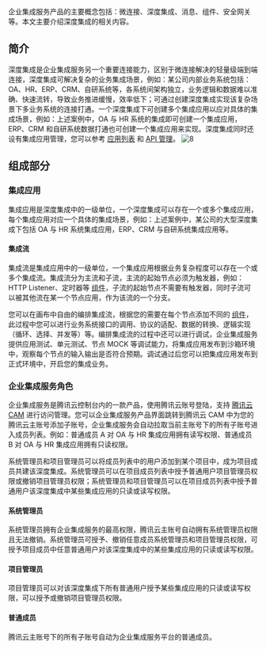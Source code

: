 企业集成服务产品的主要概念包括：微连接、深度集成、消息、组件、安全网关等。本文主要介绍深度集成的相关内容。


## 简介
深度集成是企业集成服务另一个重要连接能力，区别于微连接解决的轻量级端到端连接，深度集成可解决复杂的业务集成场景，例如：某公司内部业务系统包括：OA、HR、ERP、CRM、自研系统等，各系统间架构独立，业务逻辑和数据难以准确、快速流转，导致业务推进缓慢，效率低下；可通过创建深度集成实现该复杂场景下多业务系统的连接打通。一个深度集成下可创建多个集成应用以应对具体的集成场景，例如：上述案例中，OA 与 HR 系统的集成即可创建一个集成应用，ERP、CRM 和自研系统数据打通也可创建一个集成应用来实现。深度集成同时还设有集成应用管理，您可以参考 [应用列表](https://cloud.tencent.com/document/product/1270/62261) 和 [API 管理](https://cloud.tencent.com/document/product/1270/62263)。
![8](https://document-1259649581.cos.ap-guangzhou.myqcloud.com/eis/8.png)
<dx-tabs>

## 组成部分
### 集成应用
集成应用是深度集成中的一级单位，一个深度集成可以存在一个或多个集成应用，每个集成应用对应一个具体的集成场景，例如：上述案例中，某公司的大型深度集成下包括 OA 与 HR 系统集成应用，ERP、CRM 与自研系统集成应用等。

#### 集成流

集成流是集成应用中的一级单位，一个集成应用根据业务复杂程度可以存在一个或多个集成流。集成流分为主流和子流，主流的起始节点必须为触发器，例如：HTTP Listener、定时器等 [组件](#module)，子流的起始节点不需要有触发器，同时子流可以被其他流在某一个节点应用，作为该流的一个分支。

您可以在画布中自由的编排集成流，根据您的需要在每个节点添加不同的 [组件](#module)，此过程中您可以进行业务系统接口的调用、协议的适配、数据的转换、逻辑实现（循环、选择、并发等）等。编排集成流的过程中还可以进行调试，企业集成服务提供应用测试、单元测试、节点 MOCK 等调试能力，将集成应用发布到沙箱环境中，观察每个节点的输入输出是否符合预期。调试通过后您可以把集成应用发布到正式环境中，开启您的集成业务。

### 企业集成服务角色
企业集成服务是腾讯云控制台内的一款产品，使用腾讯云账号登陆，支持 [腾讯云 CAM](https://cloud.tencent.com/document/product/598) 进行访问管理。您可以企业集成服务产品界面跳转到腾讯云 CAM 中为您的腾讯云主账号添加子账号，企业集成服务会自动拉取当前主账号下的所有子账号进入成员列表。例如：普通成员 A 对 OA 与 HR 集成应用拥有读写权限、普通成员 B 对 OA 与 HR 集成应用拥有只读权限。

系统管理员和项目管理员可以将成员列表中的用户添加到某个项目中，成为项目成员共建该深度集成。系统管理员可以在项目成员列表中授予普通用户项目管理员权限或撤销项目管理员权限；系统管理员和项目管理员可以在项目成员列表中授予普通用户该深度集成中某些集成应用的只读或读写权限。

#### 系统管理员
系统管理员拥有企业集成服务的最高权限，腾讯云主账号自动拥有系统管理员权限且无法撤销。系统管理员可授予、撤销任意成员系统管理员和项目管理员权限，可授予项目成员中任意普通用户对该深度集成中的某些集成应用的只读或读写权限。

#### 项目管理员
项目管理员可以对该深度集成下所有普通用户授予某些集成应用的只读或读写权限，可以授予或撤销项目管理员权限。

#### 普通成员
腾讯云主账号下的所有子账号自动为企业集成服务平台的普通成员。
